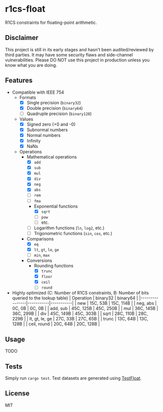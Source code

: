 # r1cs-float

R1CS constraints for floating-point arithmetic.

## Disclaimer

This project is still in its early stages and hasn't been audited/reviewed by third parties. It may have some security flaws and side-channel vulnerabilities. Please DO NOT use this project in production unless you know what you are doing.

## Features

* Compatible with IEEE 754
    * Formats
        * [x] Single precision (`binary32`)
        * [x] Double precision (`binary64`)
        * [ ] Quadruple precision (`binary128`)
    * Values
        * [x] Signed zero (+0 and -0)
        * [x] Subnormal numbers
        * [x] Normal numbers
        * [x] Infinity
        * [x] NaNs
    * Operations
        * Mathematical operations
            * [x] `add`
            * [x] `sub`
            * [x] `mul`
            * [x] `div`
            * [x] `neg`
            * [x] `abs`
            * [ ] `rem`
            * [ ] `fma`
            * Exponential functions
                * [x] `sqrt`
                * [ ] `pow`
                * [ ] etc.
            * [ ] Logarithm functions (`ln`, `log2`, etc.)
            * [ ] Trigonometric functions (`sin`, `cos`, etc.)
        * Comparisons
            * [x] `eq`
            * [x] `lt`, `gt`, `le`, `ge`
            * [ ] `min`, `max`
        * Conversions
            * Rounding functions
                * [x] `trunc`
                * [x] `floor`
                * [x] `ceil`
                * [ ] `round`
* Highly optimized (C: Number of R1CS constraints, B: Number of bits queried to the lookup table)
    | Operation      | binary32  | binary64  |
    |----------------|-----------|-----------|
    | new            | 15C, 53B  | 15C, 114B |
    | neg, abs       | 0C, 0B    | 0C, 0B    |
    | add, sub       | 45C, 125B | 45C, 250B |
    | mul            | 36C, 145B | 36C, 299B |
    | div            | 45C, 149B | 45C, 303B |
    | sqrt           | 28C, 110B | 28C, 229B |
    | lt, gt, le, ge | 27C, 33B  | 27C, 65B  |
    | trunc          | 13C, 64B  | 13C, 128B |
    | ceil, round    | 20C, 64B  | 20C, 128B |

## Usage

TODO

## Tests

Simply run `cargo test`. Test datasets are generated using [TestFloat](https://github.com/ucb-bar/berkeley-testfloat-3).

## License

MIT
